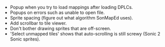 - Popup when you try to load mappings after loading DPLCs.
- Popups on errors such as unable to open file.
- Sprite spacing (figure out what algorithm SonMapEd uses).
- Add scrollbar to tile viewer.
- Don't bother drawing sprites that are off-screen.
- 'Select unmapped tiles' shows that auto-scrolling is still screwy (Sonic 2 Sonic sprites).
